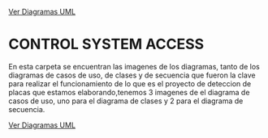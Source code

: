 

<a href="/Diagramas UML/Administrador secuencia.jpg/">Ver Diagramas UML</a>

<!DOCTYPE html>
<html lang="es">
<head>
<meta charset="UTF-8">
<meta name="viewport" content="width=device-width, initial-scale=1.0">

</head>
<body>

<div class="container">
    <h1>CONTROL SYSTEM ACCESS</h1>
    <p>En esta carpeta se encuentran las imagenes de los diagramas, tanto de
los diagramas de casos de uso, de clases y de secuencia que fueron la clave para realizar el funcionamiento 
de lo que es el proyecto de deteccion de placas que estamos elaborando,tenemos 3 imagenes
de el diagrama de casos de uso, uno para el diagrama de clases y 2 para el 
diagrama de secuencia.</p>
    

    
</div>

<a href="/Diagramas UML/Administrador secuencia.jpg/">Ver Diagramas UML</a>

</body>
</html>
